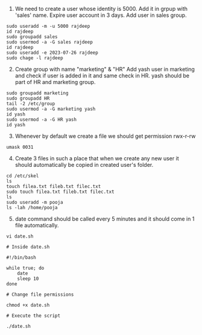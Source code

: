 1. We need to create a user whose identity is 5000.
Add it in grpup with 'sales' name.
Expire user account in 3 days.
Add user in sales group.

```
sudo useradd -m -u 5000 rajdeep
id rajdeep
sudo groupadd sales
sudo usermod -a -G sales rajdeep
id rajdeep
sudo useradd -e 2023-07-26 rajdeep
sudo chage -l rajdeep
```

2. Create group with name "marketing" & "HR"
Add yash user in marketing and check if user is added in it and same check in HR.
yash should be part of HR and marketing group.

```
sudo groupadd marketing
sudo groupadd HR
tail -2 /etc/group
sudo usermod -a -G marketing yash
id yash
sudo usermod -a -G HR yash
id yash
```

3. Whenever by default we create a file we should get permission rwx-r-rw

```
umask 0031
```

4. Create 3 files in such a place that when we create any new user it should automatically be copied in created user's folder.

```
cd /etc/skel
ls
touch filea.txt fileb.txt filec.txt
sudo touch filea.txt fileb.txt filec.txt
ls
sudo useradd -m pooja
ls -lah /home/pooja
```

5. date command should be called every 5 minutes and it should come in 1 file automatically.

```
vi date.sh

# Inside date.sh

#!/bin/bash

while true; do
    date
    sleep 10
done

# Change file permissions

chmod +x date.sh

# Execute the script

./date.sh
```